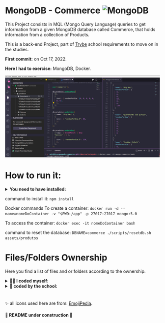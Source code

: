 # MongoDB - Commerce   <img src="https://www.vectorlogo.zone/logos/mongodb/mongodb-icon.svg" alt="MongoDB" width="35px" height="35px" style= "max-width: 100%;">

This Project consists in MQL (Mongo Query Language) queries to get information from a given MongoDB database called Commerce, that holds information from a collection of Products.

This is a back-end Project, part of [Trybe](https://www.betrybe.com/) school requirements to move on in the studies.

<strong>First commit:</strong> on Oct 17, 2022.

<strong>Here I had to exercise:</strong> MongoDB, Docker.

![Project Image](image/mongodb-commerce-project.png)


# How to run it:

<details>
 <summary><strong> You need to have installed:</strong></summary><br />
 - Unix based Operational System <br />
 - node version >= 16.14.0 LTS <br />
 - MongoDB Compass or the MongoDB for VS Code Extension
</details>
 

command to install it: `npm install` <br />

Docker commands
  To create a container: 
  `docker run -d --name=nomeDoContainer -v "$PWD:/app" -p 27017:27017 mongo:5.0` <br />
  
  To access the container: 
  `docker exec -it nomeDoContainer bash` <br />
  
command to reset the database: 
`DBNAME=commerce ./scripts/resetdb.sh assets/produtos`



# Files/Folders Ownership

Here you find a list of files and or folders according to the ownership.

<details>
 <summary><strong>🙋‍♀️ I coded myself:</strong></summary><br />
   
  ```markdown  
  challenges/
  README.md
  ```
 
 </details>


<details>
 <summary><strong>🏫 coded by the school:</strong></summary><br />
   
  ```markdown  
   all others not mentioned before.
  ```
 
 </details>
 
 #

✨ all icons used here are from:  [EmojiPedia](https://emojipedia.org/). 

#### 🚧 README under construction 🚧
